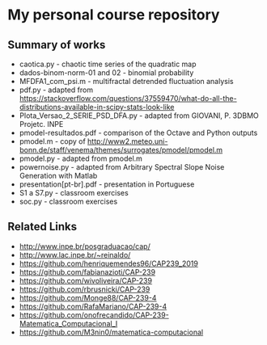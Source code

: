 # My personal course repository


## Summary of works

- caotica.py - chaotic time series of the quadratic map
- dados-binom-norm-01 and 02 -  binomial probability
- MFDFA1_com_psi.m - multifractal detrended fluctuation analysis
- pdf.py - adapted from https://stackoverflow.com/questions/37559470/what-do-all-the-distributions-available-in-scipy-stats-look-like
- Plota_Versao_2_SERIE_PSD_DFA.py - adapted from GIOVANI, P. 3DBMO Projetc. INPE
- pmodel-resultados.pdf - comparison of the Octave and Python outputs
- pmodel.m - copy of http://www2.meteo.uni-bonn.de/staff/venema/themes/surrogates/pmodel/pmodel.m
- pmodel.py - adapted from pmodel.m
- powernoise.py - adapted from Arbitrary Spectral Slope Noise Generation with Matlab
- presentation[pt-br].pdf - presentation in Portuguese
- S1 a S7.py - classroom exercises
- soc.py - classroom exercises


## Related Links

- http://www.inpe.br/posgraduacao/cap/
- http://www.lac.inpe.br/~reinaldo/
- https://github.com/henriquemendes96/CAP239_2019
- https://github.com/fabianazioti/CAP-239
- https://github.com/wivoliveira/CAP-239
- https://github.com/rbrusnicki/CAP-239
- https://github.com/Monge88/CAP-239-4
- https://github.com/RafaMariano/CAP-239-4
- https://github.com/onofrecandido/CAP-239-Matematica_Computacional_I
- https://github.com/M3nin0/matematica-computacional
